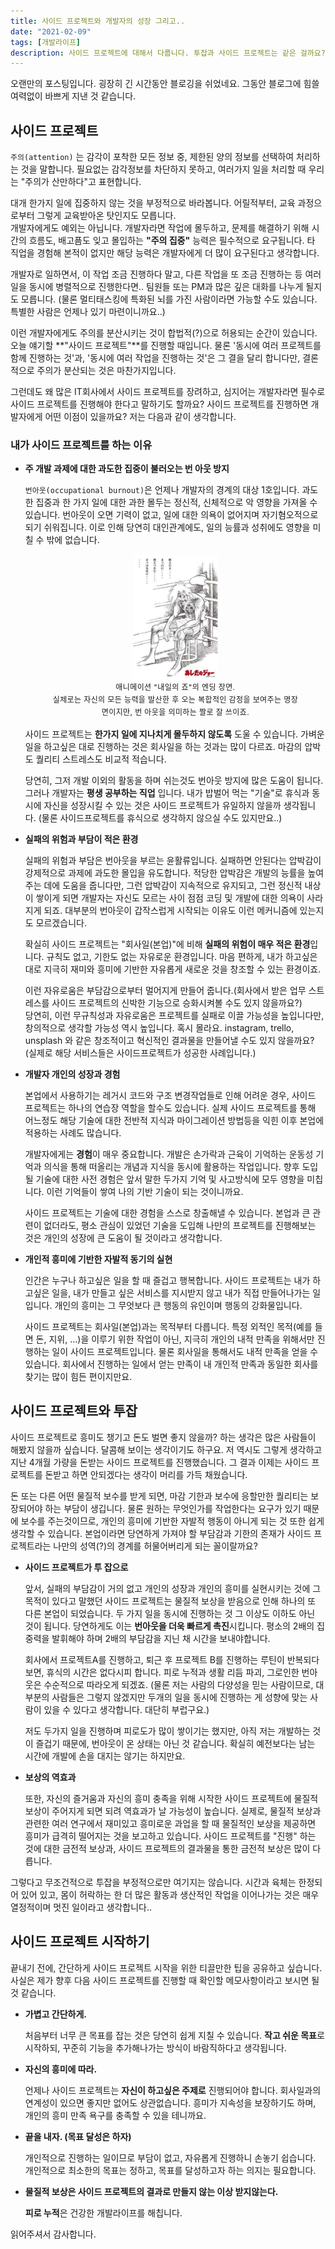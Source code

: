 ```yaml
---
title: 사이드 프로젝트와 개발자의 성장 그리고..
date: "2021-02-09"
tags: [개발라이프]
description: 사이드 프로젝트에 대해서 다룹니다. 투잡과 사이드 프로젝트는 같은 걸까요?
---
```


오랜만의 포스팅입니다.  굉장히 긴 시간동안 블로깅을 쉬었네요. 그동안 블로그에 힘쓸 여력없이 바쁘게 지낸 것 같습니다.

## 사이드 프로젝트

`주의(attention)` 는 감각이 포착한 모든 정보 중, 제한된 양의 정보를 선택하여 처리하는 것을 말합니다. 필요없는 감각정보를 차단하지 못하고, 여러가지 일을 처리할 때 우리는 "주의가 산만하다"고 표현합니다.

대개 한가지 일에 집중하지 않는 것을 부정적으로 바라봅니다. 어릴적부터, 교육 과정으로부터 그렇게 교육받아온 탓인지도 모릅니다.  
개발자에게도 예외는 아닙니다. 개발자라면 작업에 몰두하고, 문제를 해결하기 위해 시간의 흐름도, 배고픔도 잊고 몰입하는 **"주의 집중"** 능력은 필수적으로 요구됩니다. 타 직업을 경험해 본적이 없지만 해당 능력은 개발자에게 더 많이 요구된다고 생각합니다.

개발자로 일하면서, 이 작업 조금 진행하다 말고, 다른 작업을 또 조금 진행하는 등 여러 일을 동시에 병렬적으로 진행한다면.. 팀원들 또는 PM과 많은 깊은 대화를 나누게 될지도 모릅니다. (물론 멀티태스킹에 특화된 뇌를 가진 사람이라면 가능할 수도 있습니다. 특별한 사람은 언제나 있기 마련이니까요..)

이런 개발자에게도 주의를 분산시키는 것이 합법적(?)으로 허용되는 순간이 있습니다. 오늘 얘기할 **"사이드 프로젝트"**를 진행할 때입니다. 물론 '동시에 여러 프로젝트를  함께 진행하는 것'과, '동시에 여러 작업을 진행하는 것'은 그 결을 달리 합니다만, 결론적으로 주의가 분산되는 것은 마찬가지입니다.

그런데도 왜 많은 IT회사에서 사이드 프로젝트를 장려하고, 심지어는 개발자라면 필수로 사이드 프로젝트를 진행해야 한다고 말하기도 할까요? 사이드 프로젝트를 진행하면 개발자에게 어떤 이점이 있을까요? 저는 다음과 같이 생각합니다.

### 내가 사이드 프로젝트를 하는 이유

- **주 개발 과제에 대한 과도한 집중이 불러오는 번 아웃 방지**

    `번아웃(occupational burnout)`은 언제나 개발자의 경계의 대상 1호입니다. 과도한 집중과 한 가지 일에 대한 과한 몰두는 정신적, 신체적으로 악 영향을 가져올 수 있습니다. 번아웃이 오면 기력이 없고, 일에 대한 의욕이 없어지며 자기혐오적으로 되기 쉬워집니다. 이로 인해 당연히 대인관계에도, 일의 능률과 성취에도 영향을 미칠 수 밖에 없습니다.

    <figure style="text-align:center;">
      <img src="./하얗게불태웠어.png" style="height: 200px;"></img>
      <figcaption style="font-size: 0.75rem;font-weight: 400;line-height:1.66;letter-spacing:0.03333em;">
      애니메이션 "내일의 죠"의 엔딩 장면.
      <br>
      실제로는 자신의 모든 능력을 발산한 후 오는 복합적인 감정을 보여주는 명장면이지만, 번 아웃을 의미하는 짤로 잘 쓰이죠.
      </figcaption>
    </figure>

    사이드 프로젝트는 **한가지 일에 지나치게 몰두하지 않도록** 도울 수 있습니다. 가벼운 일을 하고싶은 대로 진행하는 것은 회사일을 하는 것과는 많이 다르죠. 마감의 압박도 퀄리티 스트레스도 비교적 적습니다.

    당연히, 그저 개발 이외의 활동을 하며 쉬는것도 번아웃 방지에 많은 도움이 됩니다. 그러나 개발자는 **평생 공부하는 직업** 입니다. 내가 밥벌어 먹는 "기술"로 휴식과 동시에 자신을 성장시킬 수 있는 것은 사이드 프로젝트가 유일하지 않을까 생각됩니다. (물론 사이드프로젝트를 휴식으로 생각하지 않으실 수도 있지만요..)

- **실패의 위험과 부담이 적은 환경**

    실패의 위험과 부담은 번아웃을 부르는 윤활류입니다. 실패하면 안된다는 압박감이 강제적으로 과제에 과도한 몰입을 유도합니다. 적당한 압박감은 개발의 능률을 높여주는 데에 도움을 줍니다만, 그런 압박감이 지속적으로 유지되고, 그런 정신적 내상이 쌓이게 되면 개발자는 자신도 모르는 사이 점점 코딩 및 개발에 대한 의욕이 사라지게 되죠. 대부분의 번아웃이 갑작스럽게 시작되는 이유도 이런 메커니즘에 있는지도 모르겠습니다.

    확실히 사이드 프로젝트는 "회사일(본업)"에 비해 **실패의 위험이 매우 적은 환경**입니다. 규칙도 없고, 기한도 없는 자유로운 환경입니다. 마음 편하게, 내가 하고싶은 대로 지극히 재미와 흥미에 기반한 자유롭게 새로운 것을 창조할 수 있는 환경이죠.

    이런 자유로움은 부담감으로부터 멀어지게 만들어 줍니다.(회사에서 받은 업무 스트레스를 사이드 프로젝트의 신박한 기능으로 승화시켜볼 수도 있지 않을까요?)  
    당연히, 이런 무규칙성과 자유로움은 프로젝트를 실패로 이끌 가능성을 높입니다만, 창의적으로 생각할 가능성 역시 높입니다. 혹시 몰라요. instagram, trello, unsplash 와 같은 창조적이고 혁신적인 결과물을 만들어낼 수도 있지 않을까요? (실제로 해당 서비스들은 사이드프로젝트가 성공한 사례입니다.)

- **개발자 개인의 성장과 경험**

    본업에서 사용하기는 레거시 코드와 구조 변경작업들로 인해 어려운 경우, 사이드 프로젝트는 하나의 연습장 역할을 할수도 있습니다. 실제 사이드 프로젝트를 통해 어느정도 해당 기술에 대한 전반적 지식과 마이그레이션 방법등을 익힌 이후 본업에 적용하는 사례도 많습니다.

    개발자에게는 **경험**이 매우 중요합니다. 개발은 손가락과 근육이 기억하는 운동성 기억과 의식을 통해 떠올리는 개념과 지식을 동시에 활용하는 작업입니다. 향후 도입될 기술에 대한 사전 경험은 앞서 말한 두가지 기억 및 사고방식에 모두 영향을 미칩니다. 이런 기억들이 쌓여 나의 기반 기술이 되는 것이니까요.

    사이드 프로젝트는 기술에 대한 경험을 스스로 창출해낼 수 있습니다. 본업과 큰 관련이 없더라도, 평소 관심이 있었던 기술을 도입해 나만의 프로젝트를 진행해보는 것은 개인의 성장에 큰 도움이 될 것이라고 생각합니다.

- **개인적 흥미에 기반한 자발적 동기의 실현**

    인간은 누구나 하고싶은 일을 할 때 즐겁고 행복합니다. 사이드 프로젝트는 내가 하고싶은 일을, 내가 만들고 싶은 서비스를 지시받지 않고 내가 직접 만들어나가는 일입니다. 개인의 흥미는 그 무엇보다 큰 행동의 유인이며 행동의 강화물입니다.

    사이드 프로젝트는 회사일(본업)과는 목적부터 다릅니다. 특정 외적인 목적(예를 들면 돈, 지위, ...)을 이루기 위한 작업이 아닌, 지극히 개인의 내적 만족을 위해서만 진행하는 일이 사이드 프로젝트입니다. 물론 회사일을 통해서도 내적 만족을 얻을 수 있습니다. 회사에서 진행하는 일에서 얻는 만족이 내 개인적 만족과 동일한 회사를 찾기는 많이 힘든 편이지만요.

## 사이드 프로젝트와 투잡

사이드 프로젝트로 흥미도 챙기고 돈도 벌면 좋지 않을까? 하는 생각은 많은 사람들이 해봤지 않을까 싶습니다. 달콤해 보이는 생각이기도 하구요. 저 역시도 그렇게 생각하고 지난 4개월 가량을 돈받는 사이드 프로젝트를 진행했습니다. 그 결과 이제는 사이드 프로젝트를 돈받고 하면 안되겠다는 생각이 머리를 가득 채웠습니다.

돈 또는 다른 어떤 물질적 보수를 받게 되면, 마감 기한과 보수에 응할만한 퀄리티는 보장되어야 하는 부담이 생깁니다. 물론 원하는 무엇인가를 작업한다는 요구가 있기 때문에 보수를 주는것이므로, 개인의 흥미에 기반한 자발적 행동이 아니게 되는 것 또한 쉽게 생각할 수 있습니다. 본업이라면 당연하게 가져야 할 부담감과 기한의 존재가 사이드 프로젝트라는 나만의 성역(?)의 경계를 허물어버리게 되는 꼴이랄까요?

- **사이드 프로젝트가 투 잡으로**

    앞서, 실패의 부담감이 거의 없고 개인의 성장과 개인의 흥미를 실현시키는 것에 그 목적이 있다고 말했던 사이드 프로젝트는 물질적 보상을 받음으로 인해 하나의 또 다른 본업이 되었습니다. 두 가지 일을 동시에 진행하는 것 그 이상도 이하도 아닌 것이 됩니다. 당연하게도 이는 **번아웃을 더욱 빠르게 촉진**시킵니다. 평소의 2배의 집중력을 발휘해야 하며 2배의 부담감을 지닌 채 시간을 보내야합니다.

    회사에서 프로젝트A를 진행하고, 퇴근 후 프로젝트 B를 진행하는 루틴이 반복되다 보면, 휴식의 시간은 없다시피 합니다. 피로 누적과 생활 리듬 파괴, 그로인한 번아웃은 수순적으로 따라오게 되겠죠. (물론 저는 사람의 다양성을 믿는 사람이므로, 대부분의 사람들은 그렇지 않겠지만 두개의 일을 동시에 진행하는 게 성향에 맞는 사람이 있을 수 있다고 생각합니다. 대단히 부럽구요.)

    저도 두가지 일을 진행하며 피로도가 많이 쌓이기는 했지만, 아직 저는 개발하는 것이 즐겁기 때문에, 번아웃이 온 상태는 아닌 것 같습니다. 확실히 예전보다는 남는 시간에 개발에 손을 대지는 않기는 하지만요.

- **보상의 역효과**

    또한, 자신의 즐거움과 자신의 흥미 충족을 위해 시작한 사이드 프로젝트에 물질적 보상이 주어지게 되면 되려 역효과가 날 가능성이 높습니다. 실제로, 물질적 보상과 관련한 여러 연구에서 재미있고 흥미로운 과업을 할 때 물질적인 보상을 제공하면 흥미가 급격히 떨어지는 것을 보고하고 있습니다. 사이드 프로젝트를 "진행" 하는 것에 대한 금전적 보상과, 사이드 프로젝트의 결과물을 통한 금전적 보상은 많이 다릅니다.

그렇다고 무조건적으로 투잡을 부정적으로만 여기지는 않습니다. 시간과 육체는 한정되어 있어 있고, 몸이 허락하는 한 더 많은 활동과 생산적인 작업을 이어나가는 것은 매우 열정적이며 멋진 일이라고 생각합니다..

## 사이드 프로젝트 시작하기

끝내기 전에, 간단하게 사이드 프로젝트 시작을 위한 티끌만한 팁을 공유하고 싶습니다. 사실은 제가 향후 다음 사이드 프로젝트를 진행할 때 확인할 메모사항이라고 보시면 될 것 같습니다.

- **가볍고 간단하게.**

    처음부터 너무 큰 목표를 잡는 것은 당연히 쉽게 지칠 수 있습니다. **작고 쉬운 목표**로 시작하되, 꾸준히 기능을 추가해나가는 방식이 바람직하다고 생각됩니다.

- **자신의 흥미에 따라.**

    언제나 사이드 프로젝트는 **자신이 하고싶은 주제로** 진행되어야 합니다. 회사일과의 연계성이 있으면 좋지만 없어도 상관없습니다. 흥미가 지속성을 보장하기도 하며, 개인의 흥미 만족 욕구를 충족할 수 있을 테니까요.

- **끝을 내자. (목표 달성은 하자)**

    개인적으로 진행하는 일이므로 부담이 없고, 자유롭게 진행하니 손놓기 쉽습니다. 개인적으로 최소한의 목표는 정하고, 목표를 달성하고자 하는 의지는 필요합니다.

- **물질적 보상은 사이드 프로젝트의 결과로 만들지 않는 이상 받지않는다.**

    **피로 누적**은 건강한 개발라이프를 해칩니다.

읽어주셔서 감사합니다.
